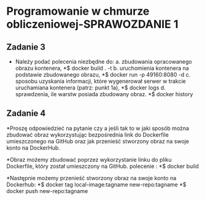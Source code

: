 # Programowanie w chmurze obliczeniowej-SPRAWOZDANIE 1 

## Zadanie 3 
* Należy podać polecenia niezbędne do:
a. zbudowania opracowanego obrazu kontenera,
*$ docker build . -t <nazwa>
b. uruchomienia kontenera na podstawie zbudowanego obrazu,
*$ docker run -p 49160:8080 -d <nazwa>
c. sposobu uzyskania informacji, które wygenerował serwer w trakcie uruchamiana kontenera 
(patrz: punkt 1a),
*$ docker logs <ID>
d. sprawdzenia, ile warstw posiada zbudowany obraz.
*$ docker history <nazwa>
  
## Zadanie 4
*Proszę odpowiedzieć na pytanie czy a jeśli tak to w jaki sposób można
zbudować obraz wykorzystując bezpośrednia link do Dockerfile umieszczonego na GitHub
oraz jak przenieść stworzony obraz na swoje konto na DockerHub.

 *Obraz możemy zbudować poprzez wykorzystanie linku do pliku Dockerfile, który został umieszczony na GitHub.
  polecenie : 
  *$ docker build <link>
  
 *Następnie możemy przenieść stworzony obraz na swoje konto na Dockerhub:
  *$ docker tag local-image:tagname new-repo:tagname
  *$ docker push new-repo:tagname
  
